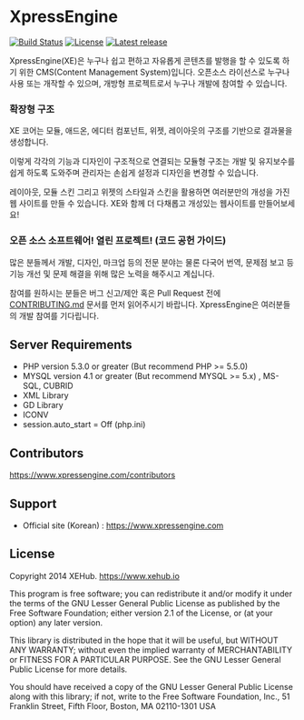 XpressEngine
============

[![Build Status](https://travis-ci.org/xpressengine/xe-core.svg?branch=master)](https://travis-ci.org/xpressengine/xe-core)
[![License](http://img.shields.io/badge/license-GNU%20LGPL-brightgreen.svg)](http://www.gnu.org/licenses/gpl.html)
[![Latest release](http://img.shields.io/github/release/xpressengine/xe-core.svg)](https://github.com/xpressengine/xe-core/releases)

XpressEngine(XE)은 누구나 쉽고 편하고 자유롭게 콘텐츠를 발행을 할 수 있도록 하기 위한 CMS(Content Management System)입니다.
오픈소스 라이선스로 누구나 사용 또는 개작할 수 있으며, 개방형 프로젝트로서 누구나 개발에 참여할 수 있습니다.

### 확장형 구조

XE 코어는 모듈, 애드온, 에디터 컴포넌트, 위젯, 레이아웃의 구조를 기반으로 결과물을 생성합니다.

이렇게 각각의 기능과 디자인이 구조적으로 연결되는 모듈형 구조는 개발 및 유지보수를 쉽게 하도록 도와주며 관리자는 손쉽게 설정과 디자인을 변경할 수 있습니다.

레이아웃, 모듈 스킨 그리고 위젯의 스타일과 스킨을 활용하면 여러분만의 개성을 가진 웹 사이트를 만들 수 있습니다. XE와 함께 더 다채롭고 개성있는 웹사이트를 만들어보세요!

### 오픈 소스 소프트웨어! 열린 프로젝트! (코드 공헌 가이드)
많은 분들께서 개발, 디자인, 마크업 등의 전문 분야는 물론 다국어 번역, 문제점 보고 등 기능 개선 및 문제 해결을 위해 많은 노력을 해주시고 계십니다.

참여를 원하시는 분들은 버그 신고/제안 혹은 Pull Request 전에 [CONTRIBUTING.md](./CONTRIBUTING.md) 문서를 먼저 읽어주시기 바랍니다.
XpressEngine은 여러분들의 개발 참여를 기다립니다.

## Server Requirements
* PHP version 5.3.0 or greater (But recommend PHP >= 5.5.0)
* MYSQL version 4.1 or greater (But recommend MYSQL >= 5.x) , MS-SQL, CUBRID
* XML Library
* GD Library
* ICONV
* session.auto_start = Off (php.ini)

## Contributors
https://www.xpressengine.com/contributors

## Support
* Official site (Korean) : https://www.xpressengine.com

## License
Copyright 2014 XEHub. <https://www.xehub.io>

This program is free software; you can redistribute it and/or
modify it under the terms of the GNU Lesser General Public
License as published by the Free Software Foundation; either
version 2.1 of the License, or (at your option) any later version.

This library is distributed in the hope that it will be useful,
but WITHOUT ANY WARRANTY; without even the implied warranty of
MERCHANTABILITY or FITNESS FOR A PARTICULAR PURPOSE.  See the GNU
Lesser General Public License for more details.

You should have received a copy of the GNU Lesser General Public
License along with this library; if not, write to the Free Software
Foundation, Inc., 51 Franklin Street, Fifth Floor, Boston, MA  02110-1301  USA
